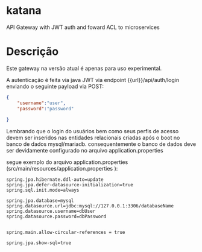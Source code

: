 # katana
API Gateway with JWT auth and foward ACL to microservices


# Descrição
Este gateway na versão atual é apenas para uso experimental. 


A autenticação é feita via java JWT via endpoint {{url}}/api/auth/login enviando o seguinte payload via POST: 

```json
{
    "username":"user",
    "password":"password"
    
}
```

Lembrando que o login do usuários bem como seus perfis de acesso devem ser inseridos nas entidades relacionais criadas após o boot no banco de dados mysql/mariadb. 
consequentemente o banco de dados deve ser devidamente configurado no arquivo application.properties

segue exemplo do arquivo application.properties (src/main/resources/application.properties ):

```
spring.jpa.hibernate.ddl-auto=update
spring.jpa.defer-datasource-initialization=true
spring.sql.init.mode=always

spring.jpa.database=mysql
spring.datasource.url=jdbc:mysql://127.0.0.1:3306/databaseName
spring.datasource.username=dbUser
spring.datasource.password=dbPassword


spring.main.allow-circular-references = true

spring.jpa.show-sql=true

```



